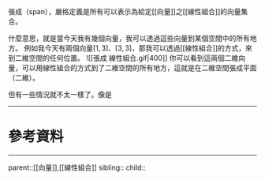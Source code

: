 張成（span），嚴格定義是所有可以表示為給定[[向量]]之[[線性組合]]的向量集合。

什麼意思，就是當今天我有幾個向量，我可以透過這些向量到某個空間中的所有地方。
例如我今天有兩個向量$[1,3]、[3,3]$，那我可以透過[[線性組合]]的方式，來到二維空間的任何位置。
![[張成 線性組合.gif|400]]
你可以看到這兩個二維向量，可以用線性組合的方式到了二維空間的所有地方，這就是在二維空間張成平面（二維）。

但有一些情況就不太一樣了。像是

- - -
# 參考資料

- - -
parent::[[向量]],[[線性組合]]
sibling::
child::